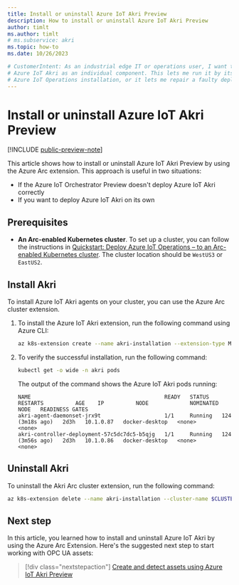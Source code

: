 ```yaml
---
title: Install or uninstall Azure IoT Akri Preview
description: How to install or uninstall Azure IoT Akri Preview
author: timlt
ms.author: timlt
# ms.subservice: akri
ms.topic: how-to 
ms.date: 10/26/2023

# CustomerIntent: As an industrial edge IT or operations user, I want to install or uninstall 
# Azure IoT Akri as an individual component. This lets me run it by itself without an 
# Azure IoT Operations installation, or it lets me repair a faulty deployment by Azure IoT Orchestrator after installing Azure IoT Operations.
---
```


# Install or uninstall Azure IoT Akri Preview

[!INCLUDE [public-preview-note](../includes/public-preview-note.md)]

This article shows how to install or uninstall Azure IoT Akri Preview by using the Azure Arc extension. This approach is useful in two situations: 

- If the Azure IoT Orchestrator Preview doesn't deploy Azure IoT Akri correctly
- If you want to deploy Azure IoT Akri on its own

## Prerequisites

- **An Arc-enabled Kubernetes cluster**.  To set up a cluster, you can follow the instructions in [Quickstart: Deploy Azure IoT Operations – to an Arc-enabled Kubernetes cluster](../get-started/quickstart-deploy.md). The cluster location should be `WestUS3` or `EastUS2`.

## Install Akri
To install Azure IoT Akri agents on your cluster, you can use the Azure Arc cluster extension. 

1. To install the Azure IoT Akri extension, run the following command using Azure CLI:

    ```bash
    az k8s-extension create --name akri-installation --extension-type Microsoft.Akri --scope cluster --cluster-name $CLUSTER_NAME --resource-group $GROUP_NAME --cluster-type connectedClusters --version 0.2.0-rc1 --release-train private-preview
    ```

1. To verify the successful installation, run the following command:

    ```bash
    kubectl get -o wide -n akri pods
    ```

    The output of the command shows the Azure IoT Akri pods running:
    
    ```console
    NAME                                          READY   STATUS    RESTARTS          AGE    IP          NODE             NOMINATED NODE   READINESS GATES
    akri-agent-daemonset-jrx9t                    1/1     Running   124 (3m18s ago)   2d3h   10.1.0.87   docker-desktop   <none>           <none>
    akri-controller-deployment-57c5dc7dc5-b5qjg   1/1     Running   124 (3m56s ago)   2d3h   10.1.0.86   docker-desktop   <none>           <none>
    ```

## Uninstall Akri
To uninstall the Akri Arc cluster extension, run the following command:

```bash
az k8s-extension delete --name akri-installation --cluster-name $CLUSTER_NAME --resource-group $GROUP_NAME --cluster-type connectedClusters
```
 
## Next step
In this article, you learned how to install and uninstall Azure IoT Akri by using the Azure Arc Extension.  Here's the suggested next step to start working with OPC UA assets:

> [!div class="nextstepaction"]
> [Create and detect assets using Azure IoT Akri Preview](howto-create-and-detect-assets-using-akri.md)

